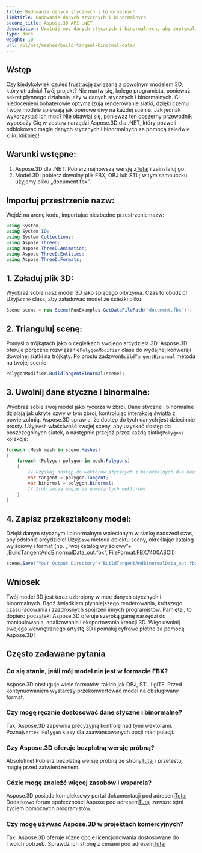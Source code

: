```yaml
---
title: Budowanie danych stycznych i binormalnych
linktitle: Budowanie danych stycznych i binormalnych
second_title: Aspose.3D API .NET
description: Uwolnij moc danych stycznych i binormalnych, aby zoptymalizować modele 3D w celu uzyskania płynniejszego renderowania, krótszego czasu ładowania i zwiększenia wydajności.
type: docs
weight: 10
url: /pl/net/meshes/build-tangent-binormal-data/
---
```

## Wstęp
Czy kiedykolwiek czułeś frustrację związaną z powolnym modelem 3D, który utrudniał Twój projekt? Nie martw się, kolego programista, ponieważ sekret płynnego działania leży w danych stycznych i binormalnych. Ci niedocenieni bohaterowie optymalizują renderowanie siatki, dzięki czemu Twoje modele śpiewają jak operowe divy na każdej scenie. Jak jednak wykorzystać ich moc? Nie obawiaj się, ponieważ ten obszerny przewodnik wyposaży Cię w zestaw narzędzi Aspose.3D dla .NET, który pozwoli odblokować magię danych stycznych i binormalnych za pomocą zaledwie kilku kliknięć!

## Warunki wstępne:

1.  Aspose.3D dla .NET: Pobierz najnowszą wersję z[Tutaj](https://releases.aspose.com/3d/net/) i zainstaluj go.
2. Model 3D: pobierz dowolny plik FBX, OBJ lub STL; w tym samouczku użyjemy pliku „document.fbx”.

## Importuj przestrzenie nazw:

Wejdź na arenę kodu, importując niezbędne przestrzenie nazw:

```C#
using System;
using System.IO;
using System.Collections;
using Aspose.ThreeD;
using Aspose.ThreeD.Animation;
using Aspose.ThreeD.Entities;
using Aspose.ThreeD.Formats;
```

## 1. Załaduj plik 3D:

 Wyobraź sobie nasz model 3D jako śpiącego olbrzyma. Czas to obudzić! Użyj`Scene` class, aby załadować model ze ścieżki pliku:

```C#
Scene scene = new Scene(RunExamples.GetDataFilePath("document.fbx"));
```

## 2. Trianguluj scenę:

Pomyśl o trójkątach jako o cegiełkach swojego arcydzieła 3D. Aspose.3D oferuje poręczne rozwiązanie`PolygonModifier` class do wydajnej konwersji dowolnej siatki na trójkąty. Po prostu zadzwoń`BuildTangentBinormal` metoda na twojej scenie:

```C#
PolygonModifier.BuildTangentBinormal(scene);
```

## 3. Uwolnij dane styczne i binormalne:

 Wyobraź sobie swój model jako rycerza w zbroi. Dane styczne i binormalne działają jak ukryte szwy w tym zbroi, kontrolując interakcję światła z powierzchnią. Aspose.3D sprawia, że dostęp do tych danych jest dziecinnie prosty. Użyj`Mesh` właściwość swojej sceny, aby uzyskać dostęp do poszczególnych siatek, a następnie przejdź przez każdą siatkę`Polygons` kolekcja:

```C#
foreach (Mesh mesh in scene.Meshes)
{
    foreach (Polygon polygon in mesh.Polygons)
    {
        // Uzyskaj dostęp do wektorów stycznych i binormalnych dla każdego wierzchołka
        var tangent = polygon.Tangent;
        var binormal = polygon.Binormal;
        // Zrób swoją magię za pomocą tych wektorów!
    }
}
```

## 4. Zapisz przekształcony model:

 Dzięki danym stycznym i binormalnym wplecionym w siatkę nadszedł czas, aby odsłonić arcydzieło! Użyj`Save` metoda obiektu sceny, określając katalog wyjściowy i format (np. „Twój katalog wyjściowy”+„BuildTangentAndBinormalData_out.fbx”, FileFormat.FBX7400ASCII):

```C#
scene.Save("Your Output Directory"+"BuildTangentAndBinormalData_out.fbx", FileFormat.FBX7400ASCII);
```

## Wniosek
Twój model 3D jest teraz uzbrojony w moc danych stycznych i binormalnych. Bądź świadkiem płynniejszego renderowania, krótszego czasu ładowania i zazdrosnych spojrzeń innych programistów. Pamiętaj, to dopiero początek! Aspose.3D oferuje szeroką gamę narzędzi do manipulowania, analizowania i eksportowania kreacji 3D. Więc uwolnij swojego wewnętrznego artystę 3D i pomaluj cyfrowe płótno za pomocą Aspose.3D!

## Często zadawane pytania

### Co się stanie, jeśli mój model nie jest w formacie FBX? 
Aspose.3D obsługuje wiele formatów, takich jak OBJ, STL i glTF. Przed kontynuowaniem wystarczy przekonwertować model na obsługiwany format.
### Czy mogę ręcznie dostosować dane styczne i binormalne? 
 Tak, Aspose.3D zapewnia precyzyjną kontrolę nad tymi wektorami. Poznaj`Vertex` I`Polygon` klasy dla zaawansowanych opcji manipulacji.
### Czy Aspose.3D oferuje bezpłatną wersję próbną? 
 Absolutnie! Pobierz bezpłatną wersję próbną ze strony[Tutaj](https://releases.aspose.com/3d/net/) i przetestuj magię przed zatwierdzeniem.
### Gdzie mogę znaleźć więcej zasobów i wsparcia? 
 Aspose.3D posiada kompleksowy portal dokumentacji pod adresem[Tutaj](https://docs.aspose.com/3d/net/) Dodatkowo forum społeczności Aspose pod adresem[Tutaj](https://forum.aspose.com/) zawsze tętni życiem pomocnych programistów.
### Czy mogę używać Aspose.3D w projektach komercyjnych? 
 Tak! Aspose.3D oferuje różne opcje licencjonowania dostosowane do Twoich potrzeb. Sprawdź ich stronę z cenami pod adresem[Tutaj](https://purchase.aspose.com/buy)